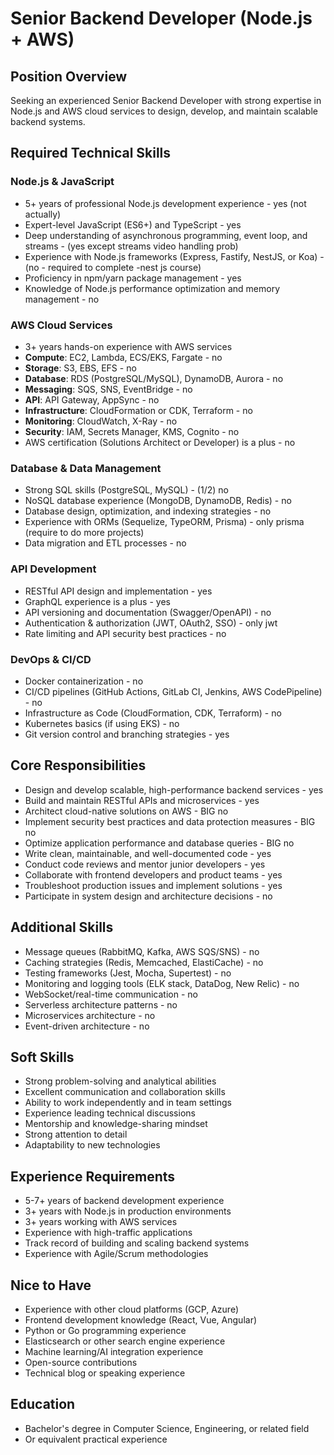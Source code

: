# Senior Backend Developer (Node.js + AWS)

## Position Overview
Seeking an experienced Senior Backend Developer with strong expertise in Node.js and AWS cloud services to design, develop, and maintain scalable backend systems.

## Required Technical Skills

### Node.js & JavaScript
- 5+ years of professional Node.js development experience - yes (not actually)
- Expert-level JavaScript (ES6+) and TypeScript - yes
- Deep understanding of asynchronous programming, event loop, and streams - (yes except streams video handling prob)
- Experience with Node.js frameworks (Express, Fastify, NestJS, or Koa) - (no - required to complete -nest js course)
- Proficiency in npm/yarn package management - yes
- Knowledge of Node.js performance optimization and memory management - no

### AWS Cloud Services
- 3+ years hands-on experience with AWS services
- **Compute**: EC2, Lambda, ECS/EKS, Fargate - no
- **Storage**: S3, EBS, EFS - no
- **Database**: RDS (PostgreSQL/MySQL), DynamoDB, Aurora - no
- **Messaging**: SQS, SNS, EventBridge - no
- **API**: API Gateway, AppSync - no
- **Infrastructure**: CloudFormation or CDK, Terraform - no
- **Monitoring**: CloudWatch, X-Ray - no
- **Security**: IAM, Secrets Manager, KMS, Cognito - no
- AWS certification (Solutions Architect or Developer) is a plus - no

### Database & Data Management
- Strong SQL skills (PostgreSQL, MySQL) - (1/2) no
- NoSQL database experience (MongoDB, DynamoDB, Redis) - no
- Database design, optimization, and indexing strategies - no
- Experience with ORMs (Sequelize, TypeORM, Prisma) - only prisma (require to do more projects)
- Data migration and ETL processes - no

### API Development
- RESTful API design and implementation - yes
- GraphQL experience is a plus - yes
- API versioning and documentation (Swagger/OpenAPI) - no
- Authentication & authorization (JWT, OAuth2, SSO) - only jwt
- Rate limiting and API security best practices - no

### DevOps & CI/CD
- Docker containerization - no
- CI/CD pipelines (GitHub Actions, GitLab CI, Jenkins, AWS CodePipeline) - no
- Infrastructure as Code (CloudFormation, CDK, Terraform) - no
- Kubernetes basics (if using EKS) - no
- Git version control and branching strategies - yes

## Core Responsibilities
- Design and develop scalable, high-performance backend services - yes
- Build and maintain RESTful APIs and microservices - yes
- Architect cloud-native solutions on AWS - BIG no
- Implement security best practices and data protection measures - BIG no
- Optimize application performance and database queries - BIG no
- Write clean, maintainable, and well-documented code - yes
- Conduct code reviews and mentor junior developers - yes
- Collaborate with frontend developers and product teams - yes
- Troubleshoot production issues and implement solutions - yes
- Participate in system design and architecture decisions - no

## Additional Skills
- Message queues (RabbitMQ, Kafka, AWS SQS/SNS) - no
- Caching strategies (Redis, Memcached, ElastiCache) - no
- Testing frameworks (Jest, Mocha, Supertest) - no
- Monitoring and logging tools (ELK stack, DataDog, New Relic) - no
- WebSocket/real-time communication - no
- Serverless architecture patterns - no
- Microservices architecture - no
- Event-driven architecture - no

## Soft Skills
- Strong problem-solving and analytical abilities
- Excellent communication and collaboration skills
- Ability to work independently and in team settings
- Experience leading technical discussions
- Mentorship and knowledge-sharing mindset
- Strong attention to detail
- Adaptability to new technologies

## Experience Requirements
- 5-7+ years of backend development experience
- 3+ years with Node.js in production environments
- 3+ years working with AWS services
- Experience with high-traffic applications
- Track record of building and scaling backend systems
- Experience with Agile/Scrum methodologies

## Nice to Have
- Experience with other cloud platforms (GCP, Azure)
- Frontend development knowledge (React, Vue, Angular)
- Python or Go programming experience
- Elasticsearch or other search engine experience
- Machine learning/AI integration experience
- Open-source contributions
- Technical blog or speaking experience

## Education
- Bachelor's degree in Computer Science, Engineering, or related field
- Or equivalent practical experience

